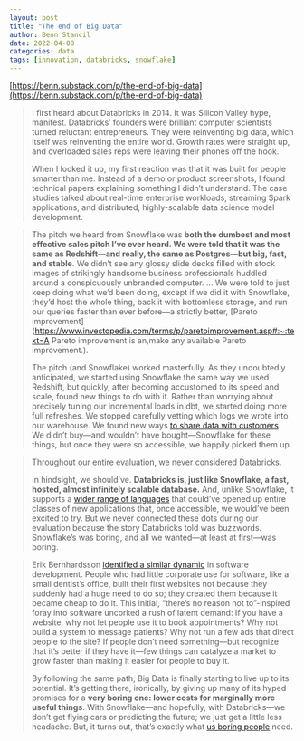 ```yaml
---
layout: post
title: "The end of Big Data"
author: Benn Stancil
date: 2022-04-08
categories: data
tags: [innovation, databricks, snowflake]
---
```


[https://benn.substack.com/p/the-end-of-big-data](https://benn.substack.com/p/the-end-of-big-data)

> I first heard about Databricks in 2014. It was Silicon Valley hype, manifest. Databricks’ founders were brilliant computer scientists turned reluctant entrepreneurs. They were reinventing big data, which itself was reinventing the entire world. Growth rates were straight up, and overloaded sales reps were leaving their phones off the hook. 
>
> When I looked it up, my first reaction was that it was built for people smarter than me. Instead of a demo or product screenshots, I found technical papers explaining something I didn’t understand. The case studies talked about real-time enterprise workloads, streaming Spark applications, and distributed, highly-scalable data science model development. 

> The pitch we heard from Snowflake was **both the dumbest and most effective sales pitch I’ve ever heard. We were told that it was the same as Redshift—and really, the same as Postgres—but big, fast, and stable**. We didn’t see any glossy slide decks filled with stock images of strikingly handsome business professionals huddled around a conspicuously unbranded computer. ... We were told to just keep doing what we’d been doing, except if we did it with Snowflake, they’d host the whole thing, back it with bottomless storage, and run our queries faster than ever before—a strictly better, [Pareto improvement](https://www.investopedia.com/terms/p/paretoimprovement.asp#:~:text=A Pareto improvement is an,make any available Pareto improvement.).
>
> The pitch (and Snowflake) worked masterfully. As they undoubtedly anticipated, we started using Snowflake the same way we used Redshift, but quickly, after becoming accustomed to its speed and scale, found new things to do with it. Rather than worrying about precisely tuning our incremental loads in dbt, we started doing more full refreshes. We stopped carefully vetting which logs we wrote into our warehouse. We found new ways [to share data with customers](https://mode.com/developer/discovery-database/introduction/). We didn’t buy—and wouldn’t have bought—Snowflake for these things, but once they were so accessible, we happily picked them up. 

> Throughout our entire evaluation, we never considered Databricks. 
>
> In hindsight, we should’ve. **Databricks is, just like Snowflake, a fast, hosted, almost infinitely scalable database.** And, unlike Snowflake, it supports a [wider range of languages](https://docs.databricks.com/languages/index.html) that could’ve opened up entire classes of new applications that, once accessible, we would’ve been excited to try. But we never connected these dots during our evaluation because the story Databricks told was buzzwords. Snowflake’s was boring, and all we wanted—at least at first—was boring.

> Erik Bernhardsson [identified a similar dynamic](https://erikbern.com/2020/12/16/giving-more-tools-to-software-engineers-the-reorganization-of-the-factory.html) in software development. People who had little corporate use for software, like a small dentist’s office, built their first websites not because they suddenly had a huge need to do so; they created them because it became cheap to do it. This initial, “there’s no reason not to”-inspired foray into software uncorked a rush of latent demand: If you have a website, why not let people use it to book appointments? Why not build a system to message patients? Why not run a few ads that direct people to the site? If people don’t need something—but recognize that it’s better if they have it—few things can catalyze a market to grow faster than making it easier for people to buy it. 
>
> By following the same path, Big Data is finally starting to live up to its potential. It’s getting there, ironically, by giving up many of its hyped promises for a **very boring one: lower costs for marginally more useful things**. With Snowflake—and hopefully, with Databricks—we don’t get flying cars or predicting the future; we just get a little less headache. But, it turns out, that’s exactly what [us boring people](https://www.businessinsider.com/boring-jobs-hobbies-profession-personal-traits-scientists-study-2022-3?r=US&IR=T) need. 
